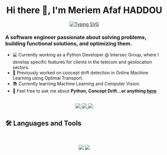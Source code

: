 <h1 align="center">
Hi there 👋, I'm Meriem Afaf HADDOU
</h1>

<p align='center'>
<a href="https://git.io/typing-svg"><img src="https://readme-typing-svg.herokuapp.com?font=Fira+Code&pause=1000&color=c77dff&width=500&lines=Software+Engineer+|+ML+Enthusiast" alt="Typing SVG" /></a>
</p>

### A software engineer passionate about solving problems, building functional solutions, and optimizing them.
- 💻 Currently working as a Python Developer @ Intersec Group, where I develop specific features for clients in the telecom and geolocation sectors.
- 🧠 Previously worked on concept drift detection in Online Machine Learning using Optimal Transport.
- 📚 Currently learning Machine Learning and Computer Vision.
- 💬 Feel free to ask me about **Python, Concept Drift...or anything [here](https://github.com/MeriemAfafHaddou/MeriemAfafHaddou/issues)**
<br>
<div align="center">
  <a href="jm_haddou@esi.dz">
    <img src="https://img.shields.io/badge/Gmail-333333?style=for-the-badge&logo=gmail&logoColor=red" />
  </a>
  <a href="https://www.linkedin.com/in/meriem-afaf-haddou-791964227/" target="_blank">
    <img src="https://img.shields.io/badge/LinkedIn-0077B5?style=for-the-badge&logo=linkedin&logoColor=white" target="_blank" />
  </a>
  <a href="https://discordapp.com/users/802954060482478130" target="_blank">
    <img src="https://img.shields.io/badge/Discord-5865F2?style=for-the-badge&logo=discord&logoColor=white" />
  </a>
</div>

## 🛠️ Languages and Tools

<br>

<p align="center">
  <img src="https://skillicons.dev/icons?i=py,flask,git,aws,docker,linux,mysql,postman" />
  <img src="https://skillicons.dev/icons?i=tensorflow,arduino,raspberrypi,flutter" />
</p>

